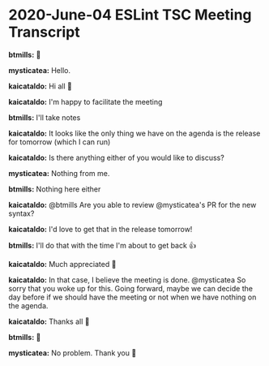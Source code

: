 # 2020-June-04 ESLint TSC Meeting Transcript

**btmills:** 👋

**mysticatea:** Hello.

**kaicataldo:** Hi all 👋

**kaicataldo:** I'm happy to facilitate the meeting

**btmills:** I'll take notes

**kaicataldo:** It looks like the only thing we have on the agenda is the release for tomorrow (which I can run)

**kaicataldo:** Is there anything either of you would like to discuss?

**mysticatea:** Nothing from me.

**btmills:** Nothing here either

**kaicataldo:** @btmills Are you able to review @mysticatea's PR for the new syntax?

**kaicataldo:** I'd love to get that in the release tomorrow!

**btmills:** I'll do that with the time I'm about to get back 👍

**kaicataldo:** Much appreciated 🎉

**kaicataldo:** In that case, I believe the meeting is done. @mysticatea So sorry that you woke up for this. Going forward, maybe we can decide the day before if we should have the meeting or not when we have nothing on the agenda.

**kaicataldo:** Thanks all 👋

**btmills:** 👋

**mysticatea:** No problem. Thank you 👋
